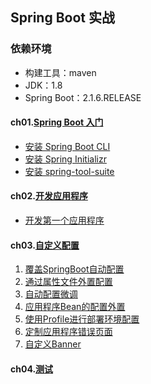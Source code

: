 ## Spring Boot 实战

### 依赖环境

- 构建工具：maven
- JDK：1.8
- Spring Boot：2.1.6.RELEASE

#### ch01.[Spring Boot 入门](ch01Start)

- [安装 Spring Boot CLI](ch01Start/1.1安装Spring-Boot-CLI.md)
- [安装 Spring Initializr](ch01Start/1.2使用使用Spring-Initializr.md)
- [安装 spring-tool-suite](ch01Start/1.3安装spring-tool-suite插件.md)

#### ch02.[开发应用程序](ch02Develop)

- [开发第一个应用程序](ch02Develop/README.md)

#### ch03.[自定义配置](ch03Configuration)

1. [覆盖SpringBoot自动配置](ch03Configuration/3.1覆盖SpringBoot自动配置.md)
2. [通过属性文件外置配置](ch03Configuration/3.2通过属性文件外置配置.md)
3. [自动配置微调](ch03Configuration/3.3自动配置微调.md)
4. [应用程序Bean的配置外置](ch03Configuration/3.4应用程序Bean的配置外置.md)
5. [使用Profile进行部署环境配置](ch03Configuration/3.5使用Profile进行部署环境配置.md)
6. [定制应用程序错误页面](ch03Configuration/3.6定制应用程序错误页面.md)
7. [自定义Banner](ch03Configuration/3.7自定义Banner.md)

#### ch04.[测试](ch04Test)